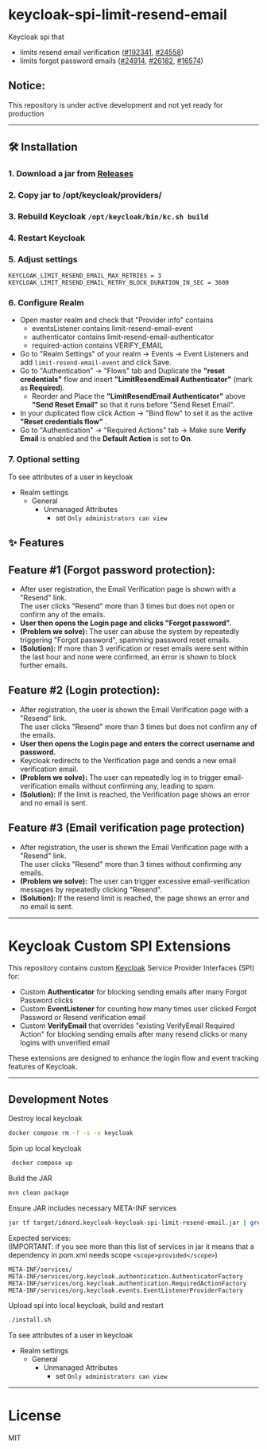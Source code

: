 # keycloak-spi-limit-resend-email
Keycloak spi that 
- limits resend email verification 
([#192341](https://github.com/keycloak/keycloak/issues/19234), 
 [#24558](https://github.com/keycloak/keycloak/issues/24558))
- limits forgot password emails
([#24914](https://github.com/keycloak/keycloak/issues/24914), 
[#26182](https://github.com/keycloak/keycloak/issues/26182), 
[#16574](https://github.com/keycloak/keycloak/issues/16574))

## Notice:
This repository is under active development and not yet ready for production

---

## 🛠 Installation
### 1. Download a jar from [Releases](https://github.com/idNoRD/keycloak-spi-limit-resend-email/releases/latest)
### 2. Copy jar to /opt/keycloak/providers/
### 3. Rebuild Keycloak `/opt/keycloak/bin/kc.sh build`
### 4. Restart Keycloak
### 5. Adjust settings
```text
KEYCLOAK_LIMIT_RESEND_EMAIL_MAX_RETRIES = 3
KEYCLOAK_LIMIT_RESEND_EMAIL_RETRY_BLOCK_DURATION_IN_SEC = 3600
```
### 6. Configure Realm
- Open master realm and check that "Provider info" contains
  - eventsListener contains limit-resend-email-event
  - authenticator contains limit-resend-email-authenticator
  - required-action contains VERIFY_EMAIL
- Go to "Realm Settings" of your realm → Events → Event Listeners and add `limit-resend-email-event` and click Save.
- Go to "Authentication" → "Flows" tab and Duplicate the **"reset credentials"** flow and insert **"LimitResendEmail Authenticator"** (mark as **Required**). 
  - Reorder and Place the **"LimitResendEmail Authenticator"** above **"Send Reset Email"** so that it runs before "Send Reset Email".
- In your duplicated flow click Action → "Bind flow" to set it as the active **"Reset credentials flow"** .
- Go to "Authentication" → "Required Actions" tab → Make sure **Verify Email** is enabled and the **Default Action** is set to **On**.
### 7. Optional setting
To see attributes of a user in keycloak
- Realm settings
  - General
    - Unmanaged Attributes
      - set `Only administrators can view`

## ✨ Features

## Feature #1 (Forgot password protection):

- After user registration, the Email Verification page is shown with a "Resend" link.  
  The user clicks "Resend" more than 3 times but does not open or confirm any of the emails.
- **User then opens the Login page and clicks "Forgot password".**
- **(Problem we solve):** The user can abuse the system by repeatedly triggering "Forgot password", spamming password reset emails.
- **(Solution):** If more than 3 verification or reset emails were sent within the last hour and none were confirmed, an error is shown to block further emails.

## Feature #2 (Login protection):

- After registration, the user is shown the Email Verification page with a "Resend" link.  
  The user clicks "Resend" more than 3 times but does not confirm any of the emails.
- **User then opens the Login page and enters the correct username and password.**
- Keycloak redirects to the Verification page and sends a new email verification email.
- **(Problem we solve):** The user can repeatedly log in to trigger email-verification emails without confirming any, leading to spam.
- **(Solution):** If the limit is reached, the Verification page shows an error and no email is sent.

## Feature #3 (Email verification page protection)

- After registration, the user is shown the Email Verification page with a "Resend" link.  
  The user clicks "Resend" more than 3 times without confirming any emails.
- **(Problem we solve):** The user can trigger excessive email-verification messages by repeatedly clicking "Resend".
- **(Solution):** If the resend limit is reached, the page shows an error and no email is sent.

---

# Keycloak Custom SPI Extensions

This repository contains custom [Keycloak](https://www.keycloak.org/) Service Provider Interfaces (SPI) for:
- Custom **Authenticator** for blocking sending emails after many Forgot Password clicks 
- Custom **EventListener** for counting how many times user clicked Forgot Password or Resend verification email 
- Custom **VerifyEmail** that overrides "existing VerifyEmail Required Action" for blocking sending emails after many resend clicks or many logins with unverified email

These extensions are designed to enhance the login flow and event tracking features of Keycloak.

---

## Development Notes
Destroy local keycloak
```bash
docker compose rm -f -s -v keycloak
```
Spin up local keycloak
```bash
 docker compose up
```
Build the JAR
```bash
mvn clean package
```
Ensure JAR includes necessary META-INF services
```bash
jar tf target/idnord.keycloak-keycloak-spi-limit-resend-email.jar | grep META-INF/services/
```
Expected services:  
(IMPORTANT: if you see more than this list of services in jar it means that a dependency in pom.xml needs scope `<scope>provided</scope>`)
```text
META-INF/services/
META-INF/services/org.keycloak.authentication.AuthenticatorFactory
META-INF/services/org.keycloak.authentication.RequiredActionFactory
META-INF/services/org.keycloak.events.EventListenerProviderFactory
```
Upload spi into local keycloak, build and restart
```bash
./install.sh
```

To see attributes of a user in keycloak 
- Realm settings
  - General
    - Unmanaged Attributes
      - set `Only administrators can view`

---

# License
MIT
